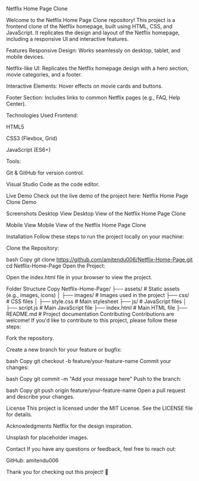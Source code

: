 Netflix Home Page Clone

Welcome to the Netflix Home Page Clone repository! This project is a frontend clone of the Netflix homepage, built using HTML, CSS, and JavaScript. It replicates the design and layout of the Netflix homepage, including a responsive UI and interactive features.

Features
Responsive Design: Works seamlessly on desktop, tablet, and mobile devices.

Netflix-like UI: Replicates the Netflix homepage design with a hero section, movie categories, and a footer.

Interactive Elements: Hover effects on movie cards and buttons.

Footer Section: Includes links to common Netflix pages (e.g., FAQ, Help Center).

Technologies Used
Frontend:

HTML5

CSS3 (Flexbox, Grid)

JavaScript (ES6+)

Tools:

Git & GitHub for version control.

Visual Studio Code as the code editor.

Live Demo
Check out the live demo of the project here:
Netflix Home Page Clone Demo

Screenshots
Desktop View
Desktop View of the Netflix Home Page Clone

Mobile View
Mobile View of the Netflix Home Page Clone

Installation
Follow these steps to run the project locally on your machine:

Clone the Repository:

bash
Copy
git clone https://github.com/amitendu006/Netflix-Home-Page.git
cd Netflix-Home-Page
Open the Project:

Open the index.html file in your browser to view the project.

Folder Structure
Copy
Netflix-Home-Page/
├── assets/                  # Static assets (e.g., images, icons)
│   ├── images/              # Images used in the project
├── css/                     # CSS files
│   ├── style.css            # Main stylesheet
├── js/                      # JavaScript files
│   ├── script.js            # Main JavaScript file
├── index.html               # Main HTML file
├── README.md                # Project documentation
Contributing
Contributions are welcome! If you'd like to contribute to this project, please follow these steps:

Fork the repository.

Create a new branch for your feature or bugfix:

bash
Copy
git checkout -b feature/your-feature-name
Commit your changes:

bash
Copy
git commit -m "Add your message here"
Push to the branch:

bash
Copy
git push origin feature/your-feature-name
Open a pull request and describe your changes.

License
This project is licensed under the MIT License. See the LICENSE file for details.

Acknowledgments
Netflix for the design inspiration.

Unsplash for placeholder images.

Contact
If you have any questions or feedback, feel free to reach out:

GitHub: amitendu006

Thank you for checking out this project! 🚀
